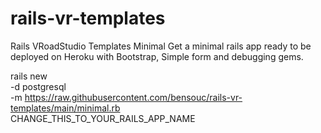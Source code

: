 # rails-vr-templates
Rails VRoadStudio Templates
Minimal
Get a minimal rails app ready to be deployed on Heroku with Bootstrap, Simple form and debugging gems.

rails new \
  -d postgresql \
  -m https://raw.githubusercontent.com/bensouc/rails-vr-templates/main/minimal.rb \
  CHANGE_THIS_TO_YOUR_RAILS_APP_NAME
